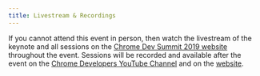 ```yaml
---
title: Livestream & Recordings
---
```


If you cannot attend this event in person, then watch the livestream of the keynote and all sessions on the [Chrome Dev Summit 2019 website](/devsummit/) throughout the event. Sessions will be recorded and available after the event on the <a href="https://www.youtube.com/user/ChromeDevelopers" rel="noopener noreferrer" target="_blank">Chrome Developers YouTube Channel</a> and on the [website](/devsummit/).
